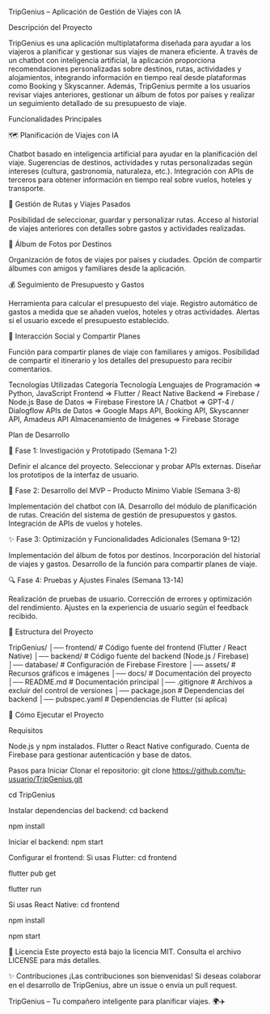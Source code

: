TripGenius – Aplicación de Gestión de Viajes con IA


Descripción del Proyecto

TripGenius es una aplicación multiplataforma diseñada para ayudar a los viajeros a planificar y gestionar sus viajes de manera eficiente. A través de un chatbot con inteligencia artificial, la aplicación proporciona recomendaciones personalizadas sobre destinos, rutas, actividades y alojamientos, integrando información en tiempo real desde plataformas como Booking y Skyscanner.
Además, TripGenius permite a los usuarios revisar viajes anteriores, gestionar un álbum de fotos por países y realizar un seguimiento detallado de su presupuesto de viaje.


Funcionalidades Principales

🗺️ Planificación de Viajes con IA

Chatbot basado en inteligencia artificial para ayudar en la planificación del viaje.
Sugerencias de destinos, actividades y rutas personalizadas según intereses (cultura, gastronomía, naturaleza, etc.).
Integración con APIs de terceros para obtener información en tiempo real sobre vuelos, hoteles y transporte.

📍 Gestión de Rutas y Viajes Pasados

Posibilidad de seleccionar, guardar y personalizar rutas.
Acceso al historial de viajes anteriores con detalles sobre gastos y actividades realizadas.

📸 Álbum de Fotos por Destinos

Organización de fotos de viajes por países y ciudades.
Opción de compartir álbumes con amigos y familiares desde la aplicación.

💰 Seguimiento de Presupuesto y Gastos

Herramienta para calcular el presupuesto del viaje.
Registro automático de gastos a medida que se añaden vuelos, hoteles y otras actividades.
Alertas si el usuario excede el presupuesto establecido.

👥 Interacción Social y Compartir Planes

Función para compartir planes de viaje con familiares y amigos.
Posibilidad de compartir el itinerario y los detalles del presupuesto para recibir comentarios.

Tecnologías Utilizadas    Categoría	Tecnología
Lenguajes de Programación =>	Python, JavaScript
Frontend =>	Flutter / React Native
Backend =>	Firebase / Node.js
Base de Datos =>	Firebase Firestore
IA / Chatbot =>	GPT-4 / Dialogflow
APIs de Datos =>	Google Maps API, Booking API, Skyscanner API, Amadeus API
Almacenamiento de Imágenes => Firebase Storage

Plan de Desarrollo

📌 Fase 1: Investigación y Prototipado (Semana 1-2)

Definir el alcance del proyecto.
Seleccionar y probar APIs externas.
Diseñar los prototipos de la interfaz de usuario.

🚀 Fase 2: Desarrollo del MVP – Producto Mínimo Viable (Semana 3-8)

Implementación del chatbot con IA.
Desarrollo del módulo de planificación de rutas.
Creación del sistema de gestión de presupuestos y gastos.
Integración de APIs de vuelos y hoteles.

✨ Fase 3: Optimización y Funcionalidades Adicionales (Semana 9-12)

Implementación del álbum de fotos por destinos.
Incorporación del historial de viajes y gastos.
Desarrollo de la función para compartir planes de viaje.

🔍 Fase 4: Pruebas y Ajustes Finales (Semana 13-14)

Realización de pruebas de usuario.
Corrección de errores y optimización del rendimiento.
Ajustes en la experiencia de usuario según el feedback recibido.

📂 Estructura del Proyecto

TripGenius/
│── frontend/            # Código fuente del frontend (Flutter / React Native)
│── backend/             # Código fuente del backend (Node.js / Firebase)
│── database/            # Configuración de Firebase Firestore
│── assets/              # Recursos gráficos e imágenes
│── docs/                # Documentación del proyecto
│── README.md            # Documentación principal
│── .gitignore           # Archivos a excluir del control de versiones
│── package.json         # Dependencias del backend
│── pubspec.yaml         # Dependencias de Flutter (si aplica)

🚀 Cómo Ejecutar el Proyecto

Requisitos

Node.js y npm instalados.
Flutter o React Native configurado.
Cuenta de Firebase para gestionar autenticación y base de datos.

Pasos para Iniciar
Clonar el repositorio:
git clone https://github.com/tu-usuario/TripGenius.git

cd TripGenius

Instalar dependencias del backend:
cd backend

npm install

Iniciar el backend:
npm start

Configurar el frontend:
Si usas Flutter:
cd frontend

flutter pub get

flutter run

Si usas React Native:
cd frontend

npm install

npm start


📄 Licencia
Este proyecto está bajo la licencia MIT. Consulta el archivo LICENSE para más detalles.

✨ Contribuciones
¡Las contribuciones son bienvenidas! Si deseas colaborar en el desarrollo de TripGenius, abre un issue o envía un pull request.

TripGenius – Tu compañero inteligente para planificar viajes. 🌍✈️
